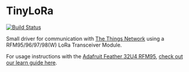 
# TinyLoRa

[![Build Status](https://travis-ci.org/adafruit/Adafruit_TSL2561.svg?branch=master)](https://travis-ci.org/adafruit/Adafruit_TSL2561)

Small driver for communication with [The Things Network](https://www.thethingsnetwork.org/) using a RFM95/96/97/98(W) LoRa Transceiver Module. 

For usage instructions with the [Adafruit Feather 32U4 RFM95](https://www.adafruit.com/product/3078), [check out our learn guide here](https://learn.adafruit.com/the-things-network-for-feather/using-a-feather-32u4).